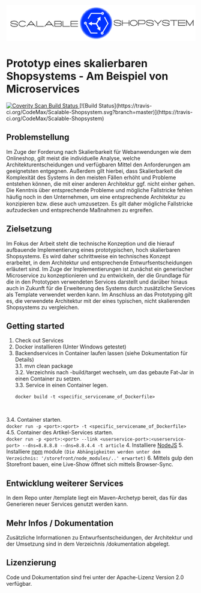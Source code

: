 ![Logo](./img/header_light.png)

# Prototyp eines skalierbaren Shopsystems - Am Beispiel von Microservices  
<a href="https://scan.coverity.com/projects/codemax-scalable-shopsystem">
  <img alt="Coverity Scan Build Status"
       src="https://scan.coverity.com/projects/9743/badge.svg"/>
</a>
[![Build Status](https://travis-ci.org/CodeMax/Scalable-Shopsystem.svg?branch=master)](https://travis-ci.org/CodeMax/Scalable-Shopsystem)

## Problemstellung
Im Zuge der Forderung nach Skalierbarkeit für Webanwendungen wie dem Onlineshop, gilt meist die individuelle Analyse, welche Architekturentscheidungen und verfügbaren Mittel den Anforderungen am geeignetsten entgegnen. Außerdem gilt hierbei, dass Skalierbarkeit die Komplexität des Systems in den meisten Fällen erhöht und Probleme entstehen können, die mit einer anderen Architektur ggf. nicht einher gehen. Die Kenntnis über entsprechende Probleme und mögliche Fallstricke fehlen häuﬁg noch in den Unternehmen, um eine entsprechende Architektur zu konzipieren bzw. diese auch umzusetzen. Es gilt daher mögliche Fallstricke aufzudecken und entsprechende Maßnahmen zu ergreifen.

## Zielsetzung
Im Fokus der Arbeit steht die technische Konzeption und die hierauf aufbauende Implementierung eines prototypischen, hoch skalierbaren Shopsystems. Es wird daher schrittweise ein technisches Konzept erarbeitet, in dem Architektur und entsprechende Entwurfsentscheidungen erläutert sind. Im Zuge der Implementierungen ist zunächst ein generischer Microservice zu konzeptionieren und zu entwickeln, der die Grundlage für die in den Prototypen verwendeten Services darstellt und darüber hinaus auch in Zukunft für die Erweiterung des Systems durch zusätzliche Services als Template verwendet werden kann. Im Anschluss an das Prototyping gilt es, die verwendete Architektur mit der eines typischen, nicht skalierenden Shopsystems zu vergleichen.

## Getting started
1. Check out Services
2. Docker installieren (Unter Windows getestet)
3. Backendservices in Container laufen lassen (siehe Dokumentation für Details) <br>
3.1. mvn clean package <br>
3.2. Verzeichnis nach <service>-build/target wechseln, um das gebaute Fat-Jar in einen Container zu setzen. <br>
3.3. Service in einen Container legen. <br>
    ```
    docker build -t <specific_servicename_of_Dockerfile>
    ```
    <br>
3.4. Container starten. <br>
    ```
    docker run -p <port>:<port> -t <specific_servicename_of_Dockerfile>
    ```
    <br>
4.5. Container des Artikel-Services starten. <br>
    ```
    docker run -p <port>:<port> --link <userservice-port>:<userservice-port> --dns=8.8.8.8 --dns=8.8.4.4 -t article
    ```
4. Installiere <a href="https://nodejs.org/en/download/">NodeJS</a>
5. Installiere [npm](https://www.npmjs.com/) module 
    ```
    (Die Abhängigkeiten werden unter dem Verzeichnis: '/storefront/node_modules/..' erwartet)
    ```
6. Mittels gulp den Storefront bauen, eine Live-Show öffnet sich mittels Browser-Sync.

## Entwicklung weiterer Services
In dem Repo unter /template liegt ein Maven-Archetyp bereit, das für das Generieren neuer Services genutzt werden kann.

## Mehr Infos / Dokumentation
Zusätzliche Informationen zu Entwurfsentscheidungen, der Architektur und der Umsetzung sind in dem Verzeichnis /dokumentation abgelegt.

## Lizenzierung
Code und Dokumentation sind frei unter der Apache-Lizenz Version 2.0 verfügbar.